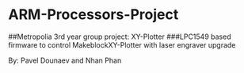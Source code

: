 # ARM-Processors-Project
##Metropolia 3rd year group project: XY-Plotter
###LPC1549 based firmware to control MakeblockXY-Plotter with laser engraver upgrade

By: Pavel Dounaev and Nhan Phan 	

